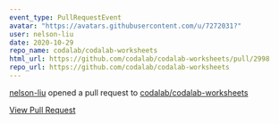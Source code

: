 ```yaml
---
event_type: PullRequestEvent
avatar: "https://avatars.githubusercontent.com/u/7272031?"
user: nelson-liu
date: 2020-10-29
repo_name: codalab/codalab-worksheets
html_url: https://github.com/codalab/codalab-worksheets/pull/2998
repo_url: https://github.com/codalab/codalab-worksheets
---
```


<a href='https://github.com/nelson-liu' target='_blank'>nelson-liu</a> opened a pull request to <a href='https://github.com/codalab/codalab-worksheets' target='_blank'>codalab/codalab-worksheets</a>

<a href='https://github.com/codalab/codalab-worksheets/pull/2998' target='_blank'>View Pull Request</a>